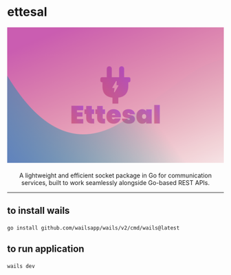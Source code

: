 # ettesal
<div align="center">

  <img src="misc/readme/banner.svg" />

</br>
</br>
A lightweight and efficient socket package in Go for communication services, built to work seamlessly alongside Go-based REST APIs.

</div>

---


## to install wails
```go install github.com/wailsapp/wails/v2/cmd/wails@latest```


## to run application
```wails dev```
